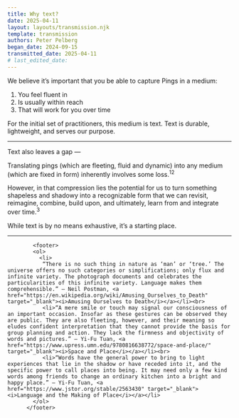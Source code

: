 ```yaml
---
title: Why text?
date: 2025-04-11
layout: layouts/transmission.njk
template: transmission
authors: Peter Pelberg
began_date: 2024-09-15
transmitted_date: 2025-04-11
# last_edited_date:
---
```


We believe it’s important that you be able to capture Pings in a medium:

1. You feel fluent in
2. Is usually within reach
3. That will work for you over time

For the initial set of practitioners, this medium is text. Text is durable, lightweight, and serves our purpose.

---

Text also leaves a gap —

Translating pings (which are fleeting, fluid and dynamic) into any medium (which are fixed in form) inherently involves some loss.<sup>1</sup><sup>2</sup>

However, in that compression lies the potential for us to turn something shapeless and shadowy into a recognizable form that we can revisit, reimagine, combine, build upon, and ultimately, learn from and integrate over time.<sup>3</sup>

While text is by no means exhaustive, it’s a starting place.

<hr>

            <footer>
            <ol>
              <li>
               “There is no such thing in nature as ‘man’ or ‘tree.’ The universe offers no such categories or simplifications; only flux and infinite variety. The photograph documents and celebrates the particularities of this infinite variety. Language makes them comprehensible.” — Neil Postman, <a href="https://en.wikipedia.org/wiki/Amusing_Ourselves_to_Death" target="_blank"><i>Amusing Ourselves to Death</i></a></li><br>
               <li>“A mere smile or touch may signal our consciousness of an important occasion. Insofar as these gestures can be observed they are public. They are also fleeting, however, and their meaning so eludes confident interpretation that they cannot provide the basis for group planning and action. They lack the firmness and objectivity of words and pictures.” — Yi-Fu Tuan, <a href="https://www.upress.umn.edu/9780816638772/space-and-place/" target="_blank"><i>Space and Place</i></a></li><br>
               <li>“Words have the general power to bring to light experiences that lie in the shadow or have receded into it, and the specific power to call places into being. It may need only a few kind words among friends to change an ordinary kitchen into a bright and happy place.” — Yi-Fu Tuan, <a href="https://www.jstor.org/stable/2563430" target="_blank"><i>Language and the Making of Place</i></a></li>
            </ol>
          </footer>
